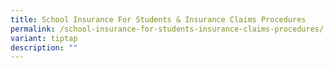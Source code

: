 ```yaml
---
title: School Insurance For Students & Insurance Claims Procedures
permalink: /school-insurance-for-students-insurance-claims-procedures/
variant: tiptap
description: ""
---
```

